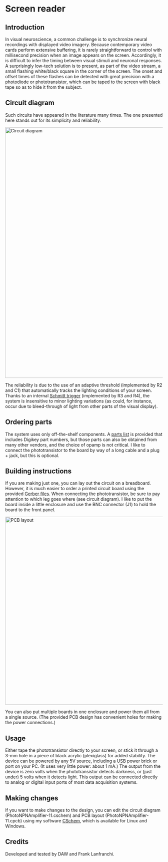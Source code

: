 # Screen reader

## Introduction

In visual neuroscience, a common challenge is to synchronize neural recordings with displayed video imagery. Because contemporary video cards perform extensive buffering, it is rarely straightforward to control with millisecond precision when an image appears on the screen. Accordingly, it is difficult to infer the timing between visual stimuli and neuronal responses. A surprisingly low-tech solution is to present, as part of the video stream, a small flashing white/black square in the corner of the screen. The onset and offset times of these flashes can be detected with great precision with a photodiode or phototransistor, which can be taped to the screen with black tape so as to hide it from the subject.

## Circuit diagram

Such circuits have appeared in the literature many times. The one presented here stands out for its simplicity and reliability. 

<img alt="Circuit diagram" src="https://github.com/citneuro/screenreader/blob/main/PhotoNPNAmplifier-11.png" width="800">

The reliability is due to the use of an adaptive threshold (implemented by R2 and C1) that automatically tracks the lighting conditions of your screen. Thanks to an internal [Schmitt trigger](https://en.wikipedia.org/wiki/Schmitt_trigger) (implemented by R3 and R4), the system is insensitive to minor lighting variations (as could, for instance, occur due to bleed-through of light from other parts of the visual display). 

## Ordering parts

The system uses only off-the-shelf components. A [parts list](https://github.com/citneuro/screenreader/blob/main/PhotoNPNAmplifier-11.csv) is provided that includes Digikey part numbers, but those parts can also be obtained from many other vendors, and the choice of opamp is not critical. I like to connect the phototransistor to the board by way of a long cable and a plug + jack, but this is optional. 

## Building instructions

If you are making just one, you can lay out the circuit on a breadboard. However, it is much easier to order a printed circuit board using the provided [Gerber files](https://github.com/citneuro/screenreader/blob/main/PhotoNPNAmplifier-11.zip). When connecting the phototransistor, be sure to pay attention to which leg goes where (see circuit diagram). I like to put the board inside a little enclosure and use the BNC connector (J1) to hold the board to the front panel.

<img alt="PCB layout" src="https://github.com/citneuro/screenreader/blob/main/PhotoNPNAmplifier-11-pcb.png" width="600">

You can also put multiple boards in one enclosure and power them all from a single source. (The provided PCB design has convenient holes for making the power connections.)

## Usage

Either tape the phototransistor directly to your screen, or stick it through a 3-mm hole in a piece of black acrylic (plexiglass) for added stability. The device can be powered by any 5V source, including a USB power brick or port on your PC. (It uses very little power: about 1 mA.) The output from the device is zero volts when the phototransistor detects darkness, or (just under) 5 volts when it detects light. This output can be connected directly to analog or digital input ports of most data acquisition systems.

## Making changes

If you want to make changes to the design, you can edit the circuit diagram (PhotoNPNAmplifier-11.cschem) and PCB layout (PhotoNPNAmplifier-11.cpcb) using my software [CSchem](https://github.com/wagenadl/cschem/), which is available for Linux and Windows.


## Credits

Developed and tested by DAW and Frank Lanfranchi.

